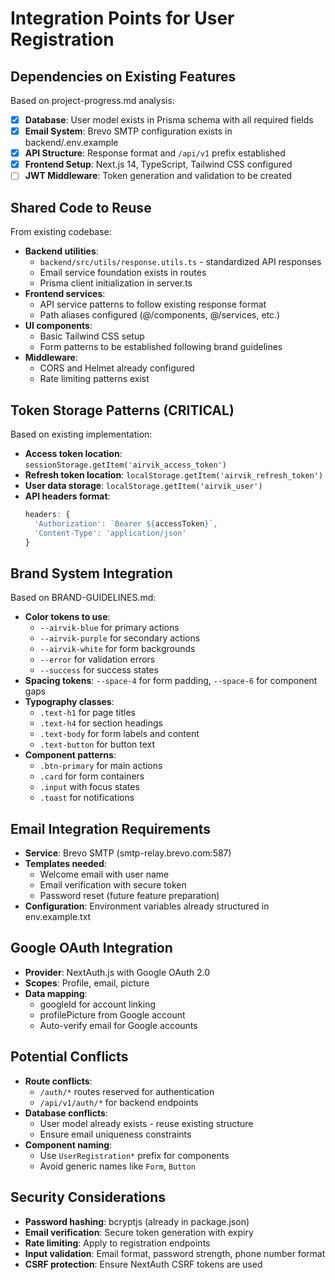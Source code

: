 # Integration Points for User Registration

## Dependencies on Existing Features
Based on project-progress.md analysis:
- [x] **Database**: User model exists in Prisma schema with all required fields
- [x] **Email System**: Brevo SMTP configuration exists in backend/.env.example
- [x] **API Structure**: Response format and `/api/v1` prefix established
- [x] **Frontend Setup**: Next.js 14, TypeScript, Tailwind CSS configured
- [ ] **JWT Middleware**: Token generation and validation to be created

## Shared Code to Reuse
From existing codebase:
- **Backend utilities**: 
  - `backend/src/utils/response.utils.ts` - standardized API responses
  - Email service foundation exists in routes
  - Prisma client initialization in server.ts
- **Frontend services**: 
  - API service patterns to follow existing response format
  - Path aliases configured (@/components, @/services, etc.)
- **UI components**: 
  - Basic Tailwind CSS setup
  - Form patterns to be established following brand guidelines
- **Middleware**: 
  - CORS and Helmet already configured
  - Rate limiting patterns exist

## Token Storage Patterns (CRITICAL)
Based on existing implementation:
- **Access token location**: `sessionStorage.getItem('airvik_access_token')`
- **Refresh token location**: `localStorage.getItem('airvik_refresh_token')`
- **User data storage**: `localStorage.getItem('airvik_user')`
- **API headers format**: 
  ```javascript
  headers: {
    'Authorization': `Bearer ${accessToken}`,
    'Content-Type': 'application/json'
  }
  ```

## Brand System Integration
Based on BRAND-GUIDELINES.md:
- **Color tokens to use**: 
  - `--airvik-blue` for primary actions
  - `--airvik-purple` for secondary actions
  - `--airvik-white` for form backgrounds
  - `--error` for validation errors
  - `--success` for success states
- **Spacing tokens**: `--space-4` for form padding, `--space-6` for component gaps
- **Typography classes**: 
  - `.text-h1` for page titles
  - `.text-h4` for section headings
  - `.text-body` for form labels and content
  - `.text-button` for button text
- **Component patterns**: 
  - `.btn-primary` for main actions
  - `.card` for form containers
  - `.input` with focus states
  - `.toast` for notifications

## Email Integration Requirements
- **Service**: Brevo SMTP (smtp-relay.brevo.com:587)
- **Templates needed**:
  - Welcome email with user name
  - Email verification with secure token
  - Password reset (future feature preparation)
- **Configuration**: Environment variables already structured in env.example.txt

## Google OAuth Integration
- **Provider**: NextAuth.js with Google OAuth 2.0
- **Scopes**: Profile, email, picture
- **Data mapping**: 
  - googleId for account linking
  - profilePicture from Google account
  - Auto-verify email for Google accounts

## Potential Conflicts
- **Route conflicts**: 
  - `/auth/*` routes reserved for authentication
  - `/api/v1/auth/*` for backend endpoints
- **Database conflicts**: 
  - User model already exists - reuse existing structure
  - Ensure email uniqueness constraints
- **Component naming**: 
  - Use `UserRegistration*` prefix for components
  - Avoid generic names like `Form`, `Button`

## Security Considerations
- **Password hashing**: bcryptjs (already in package.json)
- **Email verification**: Secure token generation with expiry
- **Rate limiting**: Apply to registration endpoints
- **Input validation**: Email format, password strength, phone number format
- **CSRF protection**: Ensure NextAuth CSRF tokens are used